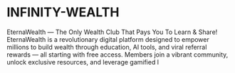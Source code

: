 # INFINITY-WEALTH
EternaWealth — The Only Wealth Club That Pays You To Learn &amp; Share!  EternaWealth is a revolutionary digital platform designed to empower millions to build wealth through education, AI tools, and viral referral rewards — all starting with free access. Members join a vibrant community, unlock exclusive resources, and leverage gamified l
